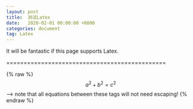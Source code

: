```yaml
---
layout: post
title:  测试Latex
date:   2020-02-01 00:00:00 +0800
categories: document
tag: Latex
---
```


It will be fantastic if this page supports Latex.

==============================================

{% raw %}
  $$a^2 + b^2 = c^2$$ --> note that all equations between these tags will not need escaping!
{% endraw %}
